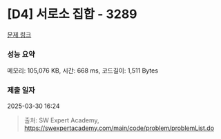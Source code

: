 # [D4] 서로소 집합 - 3289 

[문제 링크](https://swexpertacademy.com/main/code/problem/problemDetail.do?contestProbId=AWBJKA6qr2oDFAWr) 

### 성능 요약

메모리: 105,076 KB, 시간: 668 ms, 코드길이: 1,511 Bytes

### 제출 일자

2025-03-30 16:24



> 출처: SW Expert Academy, https://swexpertacademy.com/main/code/problem/problemList.do